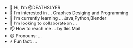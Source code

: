 - 👋 Hi, I’m @DEATHSLYER
- 👀 I’m interested in ... Graphics Desiging and Programming
- 🌱 I’m currently learning ... Java,Python,Blender
- 💞️ I’m looking to collaborate on ...
- 📫 How to reach me ... by this Mail
- 😄 Pronouns: ...
- ⚡ Fun fact: ...

<!---
DEATHSLYER/DEATHSLYER is a ✨ special ✨ repository because its `README.md` (this file) appears on your GitHub profile.
You can click the Preview link to take a look at your changes.
--->
